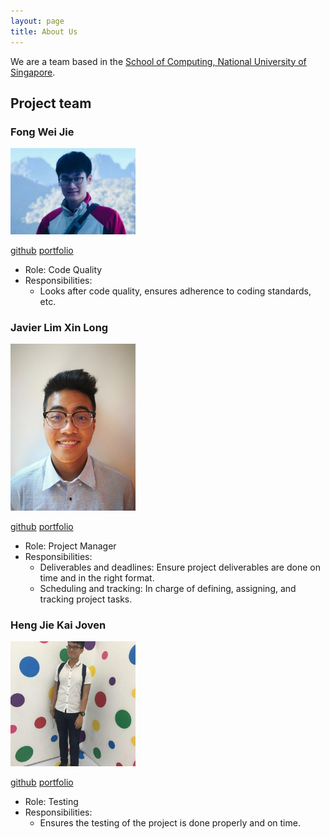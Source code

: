 ```yaml
---
layout: page
title: About Us
---
```


We are a team based in the [School of Computing, National University of Singapore](http://www.comp.nus.edu.sg).

## Project team

### Fong Wei Jie

<img src="images/weijie96.png" width="200px">

[github](https://github.com/WeiJie96)
[portfolio](team/johndoe.md)

* Role: Code Quality
* Responsibilities: 
    * Looks after code quality, ensures adherence to coding standards, etc.

### Javier Lim Xin Long

<img src="images/ijavierja.png" width="200px">

[github](https://github.com/ijavierja)
[portfolio](team/johndoe.md)

* Role: Project Manager
* Responsibilities:
    * Deliverables and deadlines: Ensure project deliverables are done on time and in the right format. 
    * Scheduling and tracking: In charge of defining, assigning, and tracking project tasks.


### Heng Jie Kai Joven

<img src="images/joven-heng.png" width="200px">

[github](http://github.com/Joven-Heng)
[portfolio](team/johndoe.md)

* Role: Testing
* Responsibilities: 
    * Ensures the testing of the project is done properly and on time.

